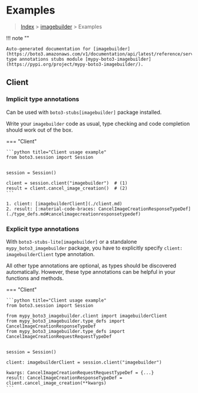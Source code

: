 # Examples

> [Index](../README.md) > [imagebuilder](./README.md) > Examples

!!! note ""

    Auto-generated documentation for [imagebuilder](https://boto3.amazonaws.com/v1/documentation/api/latest/reference/services/imagebuilder.html#imagebuilder)
    type annotations stubs module [mypy-boto3-imagebuilder](https://pypi.org/project/mypy-boto3-imagebuilder/).

## Client

### Implicit type annotations

Can be used with `boto3-stubs[imagebuilder]` package installed.

Write your `imagebuilder` code as usual,
type checking and code completion should work out of the box.


=== "Client"

    ```python title="Client usage example"
    from boto3.session import Session


    session = Session()

    client = session.client("imagebuilder")  # (1)
    result = client.cancel_image_creation()  # (2)
    ```

    1. client: [imagebuilderClient](./client.md)
    2. result: [:material-code-braces: CancelImageCreationResponseTypeDef](./type_defs.md#cancelimagecreationresponsetypedef) 






### Explicit type annotations

With `boto3-stubs-lite[imagebuilder]`
or a standalone `mypy_boto3_imagebuilder` package, you have to explicitly specify `client: imagebuilderClient` type annotation.

All other type annotations are optional, as types should be discovered automatically.
However, these type annotations can be helpful in your functions and methods.


=== "Client"

    ```python title="Client usage example"
    from boto3.session import Session

    from mypy_boto3_imagebuilder.client import imagebuilderClient
    from mypy_boto3_imagebuilder.type_defs import CancelImageCreationResponseTypeDef
    from mypy_boto3_imagebuilder.type_defs import CancelImageCreationRequestRequestTypeDef


    session = Session()

    client: imagebuilderClient = session.client("imagebuilder")

    kwargs: CancelImageCreationRequestRequestTypeDef = {...}
    result: CancelImageCreationResponseTypeDef = client.cancel_image_creation(**kwargs)
    ```






